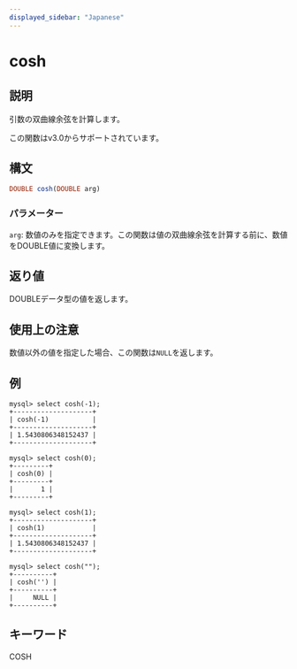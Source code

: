 ```yaml
---
displayed_sidebar: "Japanese"
---
```


# cosh

## 説明

引数の双曲線余弦を計算します。

この関数はv3.0からサポートされています。

## 構文

```Haskell
DOUBLE cosh(DOUBLE arg)
```

### パラメーター

`arg`: 数値のみを指定できます。この関数は値の双曲線余弦を計算する前に、数値をDOUBLE値に変換します。

## 返り値

DOUBLEデータ型の値を返します。

## 使用上の注意

数値以外の値を指定した場合、この関数は`NULL`を返します。

## 例

```Plain
mysql> select cosh(-1);
+--------------------+
| cosh(-1)           |
+--------------------+
| 1.5430806348152437 |
+--------------------+

mysql> select cosh(0);
+---------+
| cosh(0) |
+---------+
|       1 |
+---------+

mysql> select cosh(1);
+--------------------+
| cosh(1)            |
+--------------------+
| 1.5430806348152437 |
+--------------------+

mysql> select cosh("");
+----------+
| cosh('') |
+----------+
|     NULL |
+----------+
```

## キーワード

COSH
